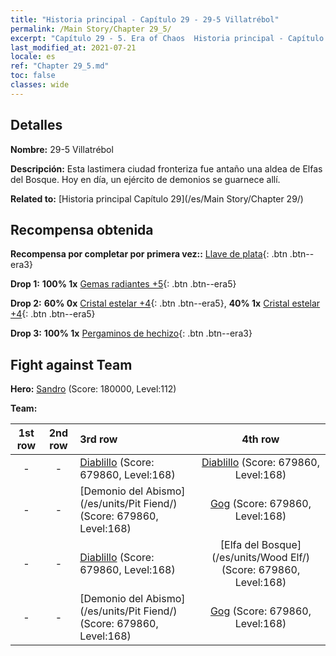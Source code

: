 ```yaml
---
title: "Historia principal - Capítulo 29 - 29-5 Villatrébol"
permalink: /Main Story/Chapter 29_5/
excerpt: "Capítulo 29 - 5. Era of Chaos  Historia principal - Capítulo 29_5. 29-5 Villatrébol"
last_modified_at: 2021-07-21
locale: es
ref: "Chapter 29_5.md"
toc: false
classes: wide
---
```


## Detalles

 **Nombre:** 29-5 Villatrébol

 **Descripción:** Esta lastimera ciudad fronteriza fue antaño una aldea de Elfas del Bosque. Hoy en día, un ejército de demonios se guarnece allí.

 **Related to:** [Historia principal Capítulo 29](/es/Main Story/Chapter 29/)

## Recompensa obtenida

 **Recompensa por completar por primera vez::** [Llave de plata](/ItemsES/con_693/){: .btn .btn--era3}

 **Drop 1:** **100% 1x** [Gemas radiantes +5](/ItemsES/mat_100/){: .btn .btn--era5}

 **Drop 2:** **60% 0x** [Cristal estelar +4](/ItemsES/mat_94/){: .btn .btn--era5}, **40% 1x** [Cristal estelar +4](/ItemsES/mat_94/){: .btn .btn--era5}

 **Drop 3:** **100% 1x** [Pergaminos de hechizo](/ItemsES/con_694/){: .btn .btn--era3}


## Fight against Team
 **Hero:** [Sandro](/es/heroes/Sandro/) (Score: 180000, Level:112)

 **Team:**


  | 1st row | 2nd row | 3rd row | 4th row |
  |:----:|:----:|:----|:----:|
  | - | - | [Diablillo](/es/units/Imp/) (Score: 679860, Level:168)  | [Diablillo](/es/units/Imp/) (Score: 679860, Level:168)  |
  | - | - | [Demonio del Abismo](/es/units/Pit Fiend/) (Score: 679860, Level:168)  | [Gog](/es/units/Gog/) (Score: 679860, Level:168)  |
  | - | - | [Diablillo](/es/units/Imp/) (Score: 679860, Level:168)  | [Elfa del Bosque](/es/units/Wood Elf/) (Score: 679860, Level:168)  |
  | - | - | [Demonio del Abismo](/es/units/Pit Fiend/) (Score: 679860, Level:168)  | [Gog](/es/units/Gog/) (Score: 679860, Level:168)  |


